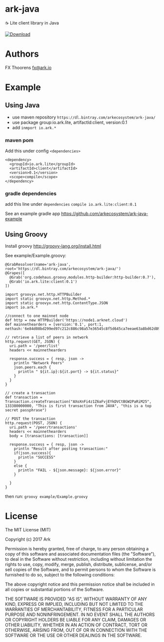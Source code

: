 # ark-java
:coffee: Lite client library in Java

[ ![Download](https://api.bintray.com/packages/arkecosystem/ark-java/client/images/download.svg) ](https://bintray.com/arkecosystem/ark-java/client/_latestVersion)

# Authors
FX Thoorens fx@ark.io


# Example
## Using Java
- use maven repository `https://dl.bintray.com/arkecosystem/ark-java/`
- use package group:io.ark.lite, artifactId:client, version:0.1
- add `inmport io.ark.*`

### maven pom
Add this under config `<dependencies>`
```
<dependency>
  <groupId>io.ark.lite</groupId>
  <artifactId>client</artifactId>
  <version>0.1</version>
  <scope>compile</scope>
</dependency>
```

### gradle dependencies
add this line under `dependencies`
`compile io.ark.lite:client:0.1`

See an example gradle app https://github.com/arkecosystem/ark-java-example

## Using Groovy
Install groovy http://groovy-lang.org/install.html

See example/Example.groovy:
```
@GrabResolver(name='ark-java', root='https://dl.bintray.com/arkecosystem/ark-java/')
@Grapes([
  @Grab('org.codehaus.groovy.modules.http-builder:http-builder:0.7'),
  @Grab('io.ark.lite:client:0.1')
])

import groovyx.net.http.HTTPBuilder
import static groovyx.net.http.Method.*
import static groovyx.net.http.ContentType.JSON
import io.ark.*

//connect to one mainnet node
def http = new HTTPBuilder('https://node1.arknet.cloud')
def mainnethearders = [version:'0.1', port:1, nethash:'6e84d08bd299ed97c212c886c98a57e36545c8f5d645ca7eeae63a8bd62d8988']

// retrieve a list of peers in network
http.request(GET, JSON) {
  uri.path = '/peer/list'
  headers << mainnethearders

  response.success = { resp, json ->
    println "Network Peers"
    json.peers.each {
      println " ${it.ip}:${it.port} -> ${it.status}"
    }
  }
}

// create a transaction
def transaction = Transaction.createTransaction("AXoXnFi4z1Z6aFvjEYkDVCtBGW2PaRiM25", 133380000000, "This is first transaction from JAVA", "this is a top secret passphrase")

// POST the transaction
http.request(POST, JSON) {
  uri.path = '/peer/transactions'
  headers << mainnethearders
  body = [transactions: [transaction]]

  response.success = { resp, json ->
    println "Result after posting transaction:"
    if(json.success){
      println "SUCCESS"
    }
    else {
      println "FAIL - ${json.message}: ${json.error}"
    }

  }
}
```

then run:
`groovy example/Example.groovy`

# License

The MIT License (MIT)

Copyright (c) 2017 Ark

Permission is hereby granted, free of charge, to any person obtaining a copy of this software and associated documentation files (the "Software"), to deal in the Software without restriction, including without limitation the rights to use, copy, modify, merge, publish, distribute, sublicense, and/or sell copies of the Software, and to permit persons to whom the Software is furnished to do so, subject to the following conditions:

The above copyright notice and this permission notice shall be included in all copies or substantial portions of the Software.

THE SOFTWARE IS PROVIDED "AS IS", WITHOUT WARRANTY OF ANY KIND, EXPRESS OR IMPLIED, INCLUDING BUT NOT LIMITED TO THE WARRANTIES OF MERCHANTABILITY, FITNESS FOR A PARTICULAR PURPOSE AND NONINFRINGEMENT. IN NO EVENT SHALL THE AUTHORS OR COPYRIGHT HOLDERS BE LIABLE FOR ANY CLAIM, DAMAGES OR OTHER LIABILITY, WHETHER IN AN ACTION OF CONTRACT, TORT OR OTHERWISE, ARISING FROM, OUT OF OR IN CONNECTION WITH THE SOFTWARE OR THE USE OR OTHER DEALINGS IN THE SOFTWARE.
